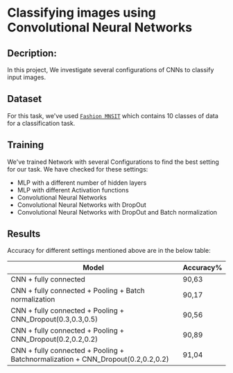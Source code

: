 # Classifying images using Convolutional Neural Networks

## Decription:
In this project, We investigate several configurations of CNNs to classify input images.

## Dataset
For this task, we've used [`Fashion MNSIT`](https://github.com/zalandoresearch/fashion-mnist) which contains 10 classes of data for a classification task.

## Training
We've trained Network with several Configurations to find the best setting for our task. We have checked for these settings:  
- MLP with a different number of hidden layers
- MLP with different Activation functions
- Convolutional Neural Networks
- Convolutional Neural Networks with DropOut
- Convolutional Neural Networks with DropOut and Batch normalization

## Results
Accuracy for different settings mentioned above are in  the below table:

| Model      | Accuracy% |
| ----------- | ----------- |
| CNN + fully connected     | 90,63       |
| CNN + fully connected + Pooling + Batch normalization   | 90,17        |
| CNN + fully connected + Pooling + CNN_Dropout(0.3,0.3,0.5) | 90,56        |
|CNN + fully connected + Pooling + CNN_Dropout(0.2,0.2,0.2)   | 90,89        |
| CNN + fully connected + Pooling + Batchnormalization + CNN_Dropout(0.2,0.2,0.2)   | 91,04        |

